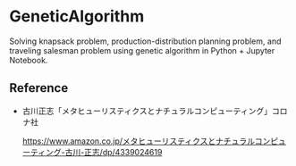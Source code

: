 # GeneticAlgorithm
Solving knapsack problem, production-distribution planning problem, and traveling salesman problem using genetic algorithm in Python + Jupyter Notebook.

## Reference
- 古川正志「メタヒューリスティクスとナチュラルコンピューティング」コロナ社

  https://www.amazon.co.jp/メタヒューリスティクスとナチュラルコンピューティング-古川-正志/dp/4339024619
